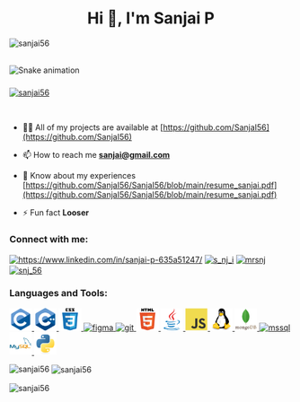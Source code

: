 <h1 align="center">Hi 👋, I'm Sanjai P</h1>
<p align="left"> <img src="https://komarev.com/ghpvc/?username=sanjai56&label=Profile%20views&color=0e75b6&style=flat" alt="sanjai56" /> </p>


<br clear="both">

<img src="https://github.com/SanjaI56/SanjaI56/blob/main/.github/workflows/MAIN.yml" alt="Snake animation" />

###
<p align="left"> <a href="https://github.com/ryo-ma/github-profile-trophy"><img src="https://github-profile-trophy.vercel.app/?username=sanjai56" alt="sanjai56" /></a> </p>

<p align="left"> <a href="https://twitter.com/" target="blank"><img src="https://img.shields.io/twitter/follow/?logo=twitter&style=for-the-badge" alt="" /></a> </p>


- 👨‍💻 All of my projects are available at [https://github.com/SanjaI56](https://github.com/SanjaI56)

- 📫 How to reach me **sanjai@gmail.com**

- 📄 Know about my experiences [https://github.com/SanjaI56/SanjaI56/blob/main/resume_sanjai.pdf](https://github.com/SanjaI56/SanjaI56/blob/main/resume_sanjai.pdf)

- ⚡ Fun fact **Looser**

<h3 align="left">Connect with me:</h3>
<p align="left">
<a href="https://linkedin.com/in/https://www.linkedin.com/in/sanjai-p-635a51247/" target="blank"><img align="center" src="https://raw.githubusercontent.com/rahuldkjain/github-profile-readme-generator/master/src/images/icons/Social/linked-in-alt.svg" alt="https://www.linkedin.com/in/sanjai-p-635a51247/" height="30" width="40" /></a>
<a href="https://instagram.com/s_nj_i" target="blank"><img align="center" src="https://raw.githubusercontent.com/rahuldkjain/github-profile-readme-generator/master/src/images/icons/Social/instagram.svg" alt="s_nj_i" height="30" width="40" /></a>
<a href="https://www.codechef.com/users/mrsnj" target="blank"><img align="center" src="https://cdn.jsdelivr.net/npm/simple-icons@3.1.0/icons/codechef.svg" alt="mrsnj" height="30" width="40" /></a>
<a href="https://www.leetcode.com/snj_56" target="blank"><img align="center" src="https://raw.githubusercontent.com/rahuldkjain/github-profile-readme-generator/master/src/images/icons/Social/leet-code.svg" alt="snj_56" height="30" width="40" /></a>
</p>

<h3 align="left">Languages and Tools:</h3>
<p align="left"> <a href="https://www.cprogramming.com/" target="_blank" rel="noreferrer"> <img src="https://raw.githubusercontent.com/devicons/devicon/master/icons/c/c-original.svg" alt="c" width="40" height="40"/> </a> <a href="https://www.w3schools.com/cpp/" target="_blank" rel="noreferrer"> <img src="https://raw.githubusercontent.com/devicons/devicon/master/icons/cplusplus/cplusplus-original.svg" alt="cplusplus" width="40" height="40"/> </a> <a href="https://www.w3schools.com/css/" target="_blank" rel="noreferrer"> <img src="https://raw.githubusercontent.com/devicons/devicon/master/icons/css3/css3-original-wordmark.svg" alt="css3" width="40" height="40"/> </a> <a href="https://www.figma.com/" target="_blank" rel="noreferrer"> <img src="https://www.vectorlogo.zone/logos/figma/figma-icon.svg" alt="figma" width="40" height="40"/> </a> <a href="https://git-scm.com/" target="_blank" rel="noreferrer"> <img src="https://www.vectorlogo.zone/logos/git-scm/git-scm-icon.svg" alt="git" width="40" height="40"/> </a> <a href="https://www.w3.org/html/" target="_blank" rel="noreferrer"> <img src="https://raw.githubusercontent.com/devicons/devicon/master/icons/html5/html5-original-wordmark.svg" alt="html5" width="40" height="40"/> </a> <a href="https://www.java.com" target="_blank" rel="noreferrer"> <img src="https://raw.githubusercontent.com/devicons/devicon/master/icons/java/java-original.svg" alt="java" width="40" height="40"/> </a> <a href="https://developer.mozilla.org/en-US/docs/Web/JavaScript" target="_blank" rel="noreferrer"> <img src="https://raw.githubusercontent.com/devicons/devicon/master/icons/javascript/javascript-original.svg" alt="javascript" width="40" height="40"/> </a> <a href="https://www.linux.org/" target="_blank" rel="noreferrer"> <img src="https://raw.githubusercontent.com/devicons/devicon/master/icons/linux/linux-original.svg" alt="linux" width="40" height="40"/> </a> <a href="https://www.mongodb.com/" target="_blank" rel="noreferrer"> <img src="https://raw.githubusercontent.com/devicons/devicon/master/icons/mongodb/mongodb-original-wordmark.svg" alt="mongodb" width="40" height="40"/> </a> <a href="https://www.microsoft.com/en-us/sql-server" target="_blank" rel="noreferrer"> <img src="https://www.svgrepo.com/show/303229/microsoft-sql-server-logo.svg" alt="mssql" width="40" height="40"/> </a> <a href="https://www.mysql.com/" target="_blank" rel="noreferrer"> <img src="https://raw.githubusercontent.com/devicons/devicon/master/icons/mysql/mysql-original-wordmark.svg" alt="mysql" width="40" height="40"/> </a> <a href="https://www.python.org" target="_blank" rel="noreferrer"> <img src="https://raw.githubusercontent.com/devicons/devicon/master/icons/python/python-original.svg" alt="python" width="40" height="40"/> </a> </p>

<p><img align="left" src="https://github-readme-stats.vercel.app/api/top-langs?username=sanjai56&show_icons=true&locale=en&layout=compact" alt="sanjai56" /></p>

<p>&nbsp;<img align="center" src="https://github-readme-stats.vercel.app/api?username=sanjai56&show_icons=true&locale=en" alt="sanjai56" /></p>

<p><img align="center" src="https://github-readme-streak-stats.herokuapp.com/?user=sanjai56&" alt="sanjai56" /></p>


###

